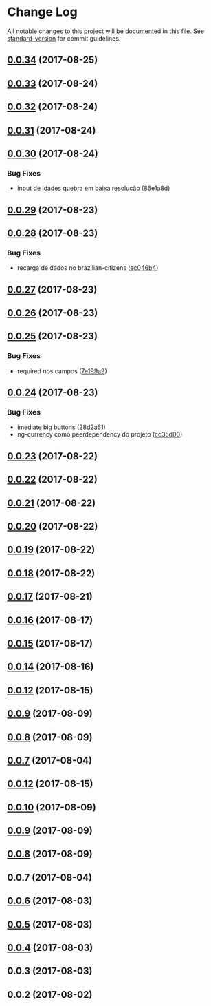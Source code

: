 # Change Log

All notable changes to this project will be documented in this file. See [standard-version](https://github.com/conventional-changelog/standard-version) for commit guidelines.

<a name="0.0.34"></a>
## [0.0.34](https://github.com/rhases/angular-formly-templates-rhases/compare/v0.0.33...v0.0.34) (2017-08-25)



<a name="0.0.33"></a>
## [0.0.33](https://github.com/rhases/angular-formly-templates-rhases/compare/v0.0.32...v0.0.33) (2017-08-24)



<a name="0.0.32"></a>
## [0.0.32](https://github.com/rhases/angular-formly-templates-rhases/compare/v0.0.30...v0.0.32) (2017-08-24)



<a name="0.0.31"></a>
## [0.0.31](https://github.com/rhases/angular-formly-templates-rhases/compare/v0.0.30...v0.0.31) (2017-08-24)



<a name="0.0.30"></a>
## [0.0.30](https://github.com/rhases/angular-formly-templates-rhases/compare/v0.0.29...v0.0.30) (2017-08-24)


### Bug Fixes

* input de idades quebra em baixa resolucão ([86e1a8d](https://github.com/rhases/angular-formly-templates-rhases/commit/86e1a8d))



<a name="0.0.29"></a>
## [0.0.29](https://github.com/rhases/angular-formly-templates-rhases/compare/v0.0.28...v0.0.29) (2017-08-23)



<a name="0.0.28"></a>
## [0.0.28](https://github.com/rhases/angular-formly-templates-rhases/compare/v0.0.27...v0.0.28) (2017-08-23)


### Bug Fixes

* recarga de dados no brazilian-citizens ([ec046b4](https://github.com/rhases/angular-formly-templates-rhases/commit/ec046b4))



<a name="0.0.27"></a>
## [0.0.27](https://github.com/rhases/angular-formly-templates-rhases/compare/v0.0.26...v0.0.27) (2017-08-23)



<a name="0.0.26"></a>
## [0.0.26](https://github.com/rhases/angular-formly-templates-rhases/compare/v0.0.25...v0.0.26) (2017-08-23)



<a name="0.0.25"></a>
## [0.0.25](https://github.com/rhases/angular-formly-templates-rhases/compare/v0.0.24...v0.0.25) (2017-08-23)


### Bug Fixes

* required nos campos ([7e199a9](https://github.com/rhases/angular-formly-templates-rhases/commit/7e199a9))



<a name="0.0.24"></a>
## [0.0.24](https://github.com/rhases/angular-formly-templates-rhases/compare/v0.0.23...v0.0.24) (2017-08-23)


### Bug Fixes

* imediate big buttons ([28d2a61](https://github.com/rhases/angular-formly-templates-rhases/commit/28d2a61))
* ng-currency como peerdependency do projeto ([cc35d00](https://github.com/rhases/angular-formly-templates-rhases/commit/cc35d00))



<a name="0.0.23"></a>
## [0.0.23](https://github.com/rhases/angular-formly-templates-rhases/compare/v0.0.22...v0.0.23) (2017-08-22)



<a name="0.0.22"></a>
## [0.0.22](https://github.com/rhases/angular-formly-templates-rhases/compare/v0.0.21...v0.0.22) (2017-08-22)



<a name="0.0.21"></a>
## [0.0.21](https://github.com/rhases/angular-formly-templates-rhases/compare/v0.0.20...v0.0.21) (2017-08-22)



<a name="0.0.20"></a>
## [0.0.20](https://github.com/rhases/angular-formly-templates-rhases/compare/v0.0.19...v0.0.20) (2017-08-22)



<a name="0.0.19"></a>
## [0.0.19](https://github.com/rhases/angular-formly-templates-rhases/compare/v0.0.18...v0.0.19) (2017-08-22)



<a name="0.0.18"></a>
## [0.0.18](https://github.com/rhases/angular-formly-templates-rhases/compare/v0.0.17...v0.0.18) (2017-08-22)



<a name="0.0.17"></a>
## [0.0.17](https://github.com/rhases/angular-formly-templates-rhases/compare/v0.0.16...v0.0.17) (2017-08-21)



<a name="0.0.16"></a>
## [0.0.16](https://github.com/rhases/angular-formly-templates-rhases/compare/v0.0.15...v0.0.16) (2017-08-17)



<a name="0.0.15"></a>
## [0.0.15](https://github.com/rhases/angular-formly-templates-rhases/compare/v0.0.14...v0.0.15) (2017-08-17)



<a name="0.0.14"></a>
## [0.0.14](https://github.com/rhases/angular-formly-templates-rhases/compare/v0.0.13...v0.0.14) (2017-08-16)



<a name="0.0.12"></a>
## [0.0.12](https://github.com/rhases/angular-formly-templates-rhases/compare/v0.0.9...v0.0.12) (2017-08-15)



<a name="0.0.9"></a>
## [0.0.9](https://github.com/rhases/angular-formly-templates-rhases/compare/v0.0.8...v0.0.9) (2017-08-09)



<a name="0.0.8"></a>
## [0.0.8](https://github.com/rhases/angular-formly-templates-rhases/compare/v0.0.7...v0.0.8) (2017-08-09)



<a name="0.0.7"></a>
## [0.0.7](https://github.com/rhases/angular-formly-templates-rhases/compare/v0.0.6...v0.0.7) (2017-08-04)



<a name="0.0.12"></a>
## [0.0.12](https://github.com/rhases/angular-formly-templates-rhases/compare/v0.0.10...v0.0.12) (2017-08-15)



<a name="0.0.10"></a>
## [0.0.10](https://github.com/rhases/angular-formly-templates-rhases/compare/v0.0.9...v0.0.10) (2017-08-09)



<a name="0.0.9"></a>
## [0.0.9](https://github.com/rhases/angular-formly-templates-rhases/compare/v0.0.8...v0.0.9) (2017-08-09)



<a name="0.0.8"></a>
## [0.0.8](https://github.com/rhases/angular-formly-templates-rhases/compare/v0.0.7...v0.0.8) (2017-08-09)



<a name="0.0.7"></a>
## 0.0.7 (2017-08-04)



<a name="0.0.6"></a>
## [0.0.6](https://github.com/rhases/angular-formly-templates-rhases/compare/v0.0.5...v0.0.6) (2017-08-03)



<a name="0.0.5"></a>
## [0.0.5](https://github.com/rhases/angular-formly-templates-rhases/compare/v0.0.4...v0.0.5) (2017-08-03)



<a name="0.0.4"></a>
## [0.0.4](http://wittydeveloper/typescript-npm-module-bootstrap/compare/v0.0.3...v0.0.4) (2017-08-03)



<a name="0.0.3"></a>
## 0.0.3 (2017-08-03)



<a name="0.0.2"></a>
## 0.0.2 (2017-08-02)
